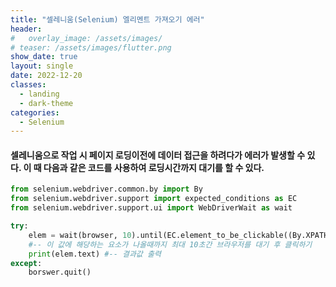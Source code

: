 ```yaml
---
title: "셀레니움(Selenium) 엘리멘트 가져오기 에러"
header:
#   overlay_image: /assets/images/
# teaser: /assets/images/flutter.png
show_date: true
layout: single
date: 2022-12-20
classes:
  - landing
  - dark-theme
categories:
  - Selenium
---
```



#### 셀레니움으로 작업 시 페이지 로딩이전에 데이터 접근을 하려다가 에러가 발생할 수 있다. 이 때 다음과 같은 코드를 사용하여 로딩시간까지 대기를 할 수 있다.


```python
from selenium.webdriver.common.by import By
from selenium.webdriver.support import expected_conditions as EC
from selenium.webdriver.support.ui import WebDriverWait as wait

try:
	elem = wait(browser, 10).until(EC.element_to_be_clickable((By.XPATH, "Xpath"))).click()
	#-- 이 값에 해당하는 요소가 나올때까지 최대 10초간 브라우저를 대기 후 클릭하기
	print(elem.text) #-- 결과값 출력
except:
	borswer.quit()

```
